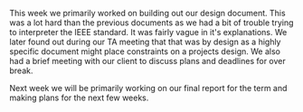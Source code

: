 This week we primarily worked on building out our design document. This was a lot hard than the previous documents as we had a bit of trouble trying to interpreter the IEEE standard. It was fairly vague in it's explanations. We later found out during our TA meeting that that was by design as a highly specific document might place constraints on a projects design. We also had a brief meeting with our client to discuss plans and deadlines for over break.

Next week we will be primarily working on our final report for the term and making plans for the next few weeks.